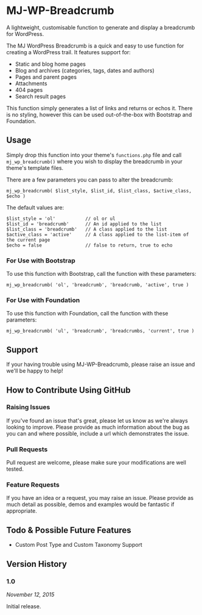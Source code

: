 # MJ-WP-Breadcrumb

A lightweight, customisable function to generate and display a breadcrumb for WordPress.

The MJ WordPress Breadcrumb is a quick and easy to use function for creating a WordPress trail. It features support for:

* Static and blog home pages
* Blog and archives (categories, tags, dates and authors)
* Pages and parent pages
* Attachments
* 404 pages
* Search result pages

This function simply generates a list of links and returns or echos it. There is no styling, however this can be used out-of-the-box with Bootstrap and Foundation.

## Usage

Simply drop this function into your theme's `functions.php` file and call `mj_wp_breadcrumb()` where you wish to display the breadcrumb in your theme's template files.

There are a few parameters you can pass to alter the breadcrumb:

```
mj_wp_breadcrumb( $list_style, $list_id, $list_class, $active_class, $echo )
```

The default values are:

```
$list_style = 'ol'           // ol or ul
$list_id = 'breadcrumb'      // An id applied to the list
$list_class = 'breadcrumb'   // A class applied to the list
$active_class = 'active'     // A class applied to the list-item of the current page
$echo = false                // false to return, true to echo
```

### For Use with Bootstrap

To use this function with Bootstrap, call the function with these parameters:

```
mj_wp_breadcrumb( 'ol', 'breadcrumb', 'breadcrumb, 'active', true )
```

### For Use with Foundation

To use this function with Foundation, call the function with these parameters:

```
mj_wp_breadcrumb( 'ul', 'breadcrumb', 'breadcrumbs, 'current', true )
```

## Support

If your having trouble using MJ-WP-Breadcrumb, please raise an issue and we'll be happy to help!

## How to Contribute Using GitHub

### Raising Issues

If you've found an issue that's great, please let us know as we're always looking to improve. Please provide as much information about the bug as you can and where possible, include a url which demonstrates the issue.

### Pull Requests

Pull request are welcome, please make sure your modifications are well tested.

### Feature Requests

If you have an idea or a request, you may raise an issue. Please provide as much detail as possible, demos and examples would be fantastic if appropriate.

## Todo & Possible Future Features

* Custom Post Type and Custom Taxonomy Support

## Version History

### 1.0
*November 12, 2015*

Initial release.
